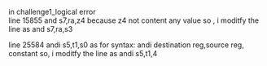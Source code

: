 in challenge1_logical
error  
line 15855  and s7,ra,z4
because z4 not content any value
so , i moditfy  the line as and s7,ra,s3



line 25584 andi s5,t1,s0
as for syntax: andi destination reg,source reg, constant
so, i moditfy the line as andi s5,t1,4 
